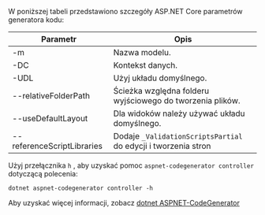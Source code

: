 W poniższej tabeli przedstawiono szczegóły ASP.NET Core parametrów generatora kodu:

| Parametr               | Opis|
| ----------------- | ------------ |
| -m  | Nazwa modelu. |
| -DC  | Kontekst danych. |
| -UDL | Użyj układu domyślnego. |
| --relativeFolderPath | Ścieżka względna folderu wyjściowego do tworzenia plików. |
| --useDefaultLayout | Dla widoków należy używać układu domyślnego. |
| --referenceScriptLibraries | Dodaje `_ValidationScriptsPartial` do edycji i tworzenia stron |

Użyj przełącznika `h` , aby uzyskać pomoc `aspnet-codegenerator controller` dotyczącą polecenia:

```dotnetcli
dotnet aspnet-codegenerator controller -h
```

Aby uzyskać więcej informacji, zobacz [dotnet ASPNET-CodeGenerator](xref:fundamentals/tools/dotnet-aspnet-codegenerator)
